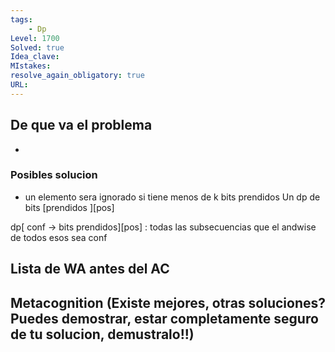 ```yaml
---
tags:
    - Dp
Level: 1700
Solved: true 
Idea_clave: 
MIstakes: 
resolve_again_obligatory: true
URL: 
---
```


## De que va el problema

- 

### Posibles solucion

- un elemento sera ignorado si tiene menos de k bits prendidos
Un dp de bits [prendidos ][pos]

dp[ conf -> bits prendidos][pos] : todas las subsecuencias que el andwise de todos esos sea conf

## Lista de WA antes del AC

## Metacognition (Existe mejores, otras soluciones? Puedes demostrar, estar completamente seguro de tu solucion, demustralo!!)

